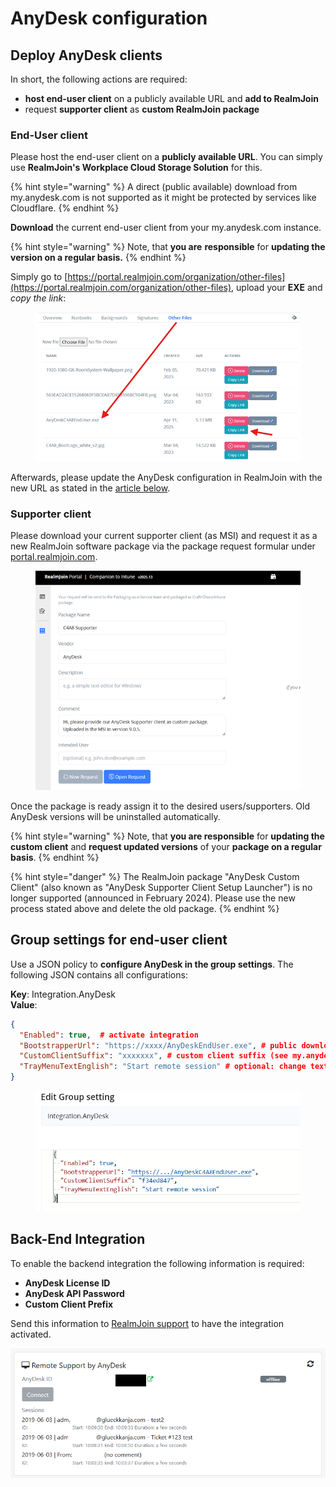 # AnyDesk configuration

## Deploy AnyDesk clients

In short, the following actions are required:

* **host end-user client** on a publicly available URL and **add to RealmJoin**
* request **supporter client** as **custom RealmJoin package**

### End-User client

Please host the end-user client on a **publicly available URL**. You can simply use **RealmJoin's Workplace Cloud Storage Solution** for this.

{% hint style="warning" %}
A direct (public available) download from my.anydesk.com is not supported as it might be protected by services like Cloudflare.
{% endhint %}

**Download** the current end-user client from your my.anydesk.com instance.

{% hint style="warning" %}
Note, that **you are** **responsible** for **updating the version on a regular basis.**&#x20;
{% endhint %}

Simply go to [https://portal.realmjoin.com/organization/other-files](https://portal.realmjoin.com/organization/other-files), upload your **EXE** and _copy the link_:

<figure><img src="../../../.gitbook/assets/image (28).png" alt=""><figcaption></figcaption></figure>

Afterwards, please update the AnyDesk configuration in RealmJoin with the new URL as stated in the [article below](customer-tasks.md#anydesk-group-settings-for-user-client).

### Supporter client

Please download your current supporter client (as MSI) and request it as a new RealmJoin software package via the package request formular under [portal.realmjoin.com](https://portal.realmjoin.com).

<figure><img src="../../../.gitbook/assets/image (29).png" alt=""><figcaption></figcaption></figure>

Once the package is ready assign it to the desired users/supporters. Old AnyDesk versions will be uninstalled automatically.

{% hint style="warning" %}
Note, that **you are responsible** for **updating the custom client** and **request updated versions** of your **package on a regular basis**.&#x20;
{% endhint %}

{% hint style="danger" %}
The RealmJoin package "AnyDesk Custom Client" (also known as "AnyDesk Supporter Client Setup Launcher") is no longer supported (announced in February 2024). Please use the new process stated above and delete the old package.&#x20;
{% endhint %}

## Group settings for end-user client

Use a JSON policy to **configure AnyDesk in the group settings**. The following JSON contains all configurations:

**Key**: Integration.AnyDesk\
**Value**:

```json
{
  "Enabled": true,  # activate integration
  "BootstrapperUrl": "https://xxxx/AnyDeskEndUser.exe", # public download URL
  "CustomClientSuffix": "xxxxxxx", # custom client suffix (see my.anydesk.com)
  "TrayMenuTextEnglish": "Start remote session" # optional: change text in tray menu
}
```

<figure><img src="../../../.gitbook/assets/image (4).png" alt="" width="539"><figcaption></figcaption></figure>

## Back-End Integration

To enable the backend integration the following information is required:

* **AnyDesk License ID**
* **AnyDesk API Password**
* **Custom Client Prefix**

Send this information to [RealmJoin support](mailto:support@realmjoin.com) to have the integration activated.

![Overview in the portal](<../../../../.gitbook/assets/image (187).png>)

